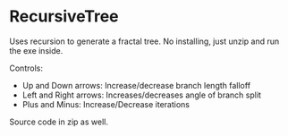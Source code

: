 # RecursiveTree
Uses recursion to generate a fractal tree.
No installing, just unzip and run the exe inside.

Controls:
+ Up and Down arrows: Increase/decrease branch length falloff
+ Left and Right arrows: Increases/decreases angle of branch split
+ Plus and Minus: Increase/Decrease iterations

Source code in zip as well.
